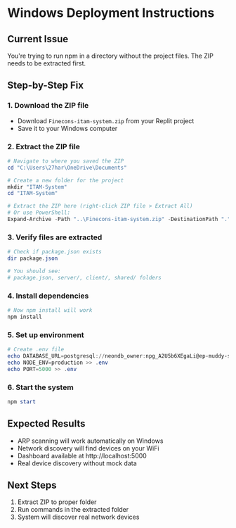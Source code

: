 # Windows Deployment Instructions

## Current Issue
You're trying to run npm in a directory without the project files. The ZIP needs to be extracted first.

## Step-by-Step Fix

### 1. Download the ZIP file
- Download `Finecons-itam-system.zip` from your Replit project
- Save it to your Windows computer

### 2. Extract the ZIP file
```powershell
# Navigate to where you saved the ZIP
cd "C:\Users\27har\OneDrive\Documents"

# Create a new folder for the project
mkdir "ITAM-System"
cd "ITAM-System"

# Extract the ZIP here (right-click ZIP file > Extract All)
# Or use PowerShell:
Expand-Archive -Path "..\Finecons-itam-system.zip" -DestinationPath "."
```

### 3. Verify files are extracted
```powershell
# Check if package.json exists
dir package.json

# You should see:
# package.json, server/, client/, shared/ folders
```

### 4. Install dependencies
```powershell
# Now npm install will work
npm install
```

### 5. Set up environment
```powershell
# Create .env file
echo DATABASE_URL=postgresql://neondb_owner:npg_A2U5b6XEgaLi@ep-muddy-silence-a55iod1i.us-east-2.aws.neon.tech/neondb?sslmode=require > .env
echo NODE_ENV=production >> .env
echo PORT=5000 >> .env
```

### 6. Start the system
```powershell
npm start
```

## Expected Results
- ARP scanning will work automatically on Windows
- Network discovery will find devices on your WiFi
- Dashboard available at http://localhost:5000
- Real device discovery without mock data

## Next Steps
1. Extract ZIP to proper folder
2. Run commands in the extracted folder
3. System will discover real network devices